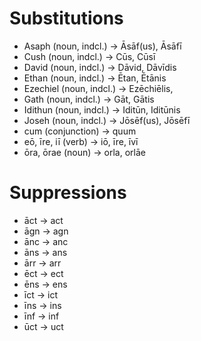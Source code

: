 # Substitutions
- Asaph (noun, indcl.) -> Āsāf(us), Āsāfī
- Cush (noun, indcl.) -> Cūs, Cūsī
- David (noun, indcl.) -> Dāvid, Dāvīdis
- Ethan (noun, indcl.) -> Ētan, Ētānis
- Ezechiel (noun, indcl.) -> Ezēchiēlis,
- Gath (noun, indcl.)  -> Gāt, Gātis
- Idithun (noun, indcl.) -> Iditūn, Iditūnis
- Joseh (noun, indcl.) -> Jōsēf(us), Jōsēfī
- cum (conjunction) -> quum
- eō, īre, iī (verb) -> iō, īre, īvī
- ōra, ōrae (noun) -> orla, orlāe

# Suppressions
- āct -> act
- āgn -> agn
- ānc -> anc
- āns -> ans
- ārr -> arr
- ēct -> ect
- ēns -> ens
- īct -> ict
- īns -> ins
- īnf -> inf
- ūct -> uct
